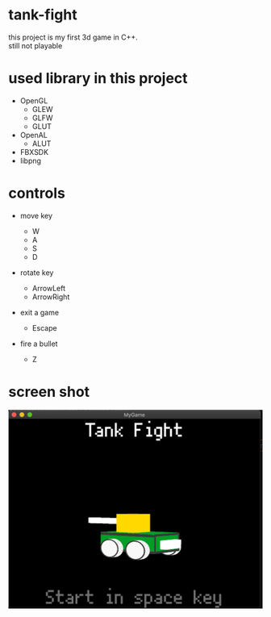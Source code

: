 # tank-fight
this project is my first 3d game in C++.  
still not playable

# used library in this project
* OpenGL
  * GLEW
  * GLFW
  * GLUT
* OpenAL
  * ALUT
* FBXSDK
* libpng

# controls
* move key
  * W
  * A
  * S
  * D

* rotate key
  * ArrowLeft
  * ArrowRight

* exit a game
  * Escape

* fire a bullet
    * Z

# screen shot
![TitleImage](image/TankFightTitle.png)